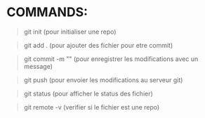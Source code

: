 # COMMANDS:
> git init (pour initialiser une repo)

> git add . (pour ajouter des fichier pour etre commit)

> git commit -m "" (pour enregistrer les modifications avec un message)

> git push (pour envoier les modifications au serveur git)

> git status (pour afficher le status des fichier)

> git remote -v (verifier si le fichier est une repo)
